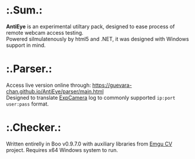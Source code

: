 # :.Sum.:
__AntiEye__ is an experimental utiltary pack, designed to ease process of remote webcam access testing.  
Powered silmulatenously by html5 and .NET, it was designed with Windows support in mind.

# :.Parser.:
Access live version online through: https://guevara-chan.github.io/AntiEye/parser/main.html  
Designed to translate [ExpCamera](https://github.com/d38k8/expcamera) log to commonly supported `ip:port user:pass` format.

# :.Checker.:
Written entirelly in Boo v0.9.7.0 with auxiliary libraries from [Emgu CV](www.emgu.com) project.
Requires x64 Windows system to run.
